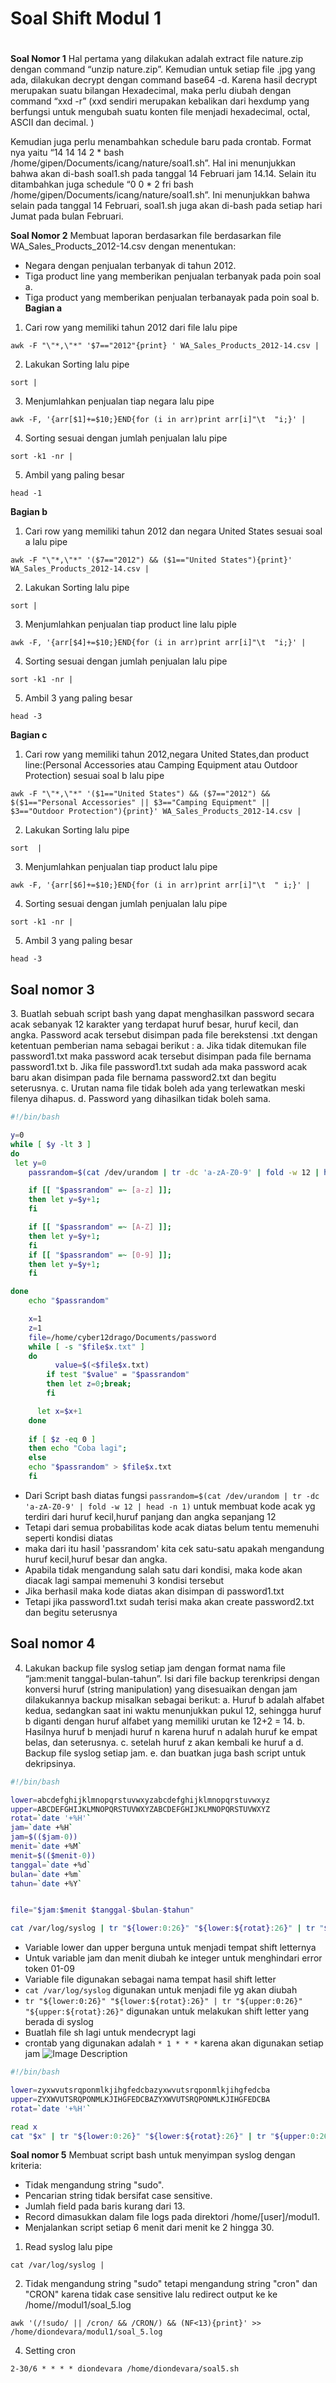 # Soal Shift Modul 1
#

**Soal Nomor 1**
Hal pertama yang dilakukan adalah extract file nature.zip dengan command “unzip nature.zip”. Kemudian untuk setiap file .jpg yang ada, dilakukan decrypt dengan command base64 -d. Karena hasil decrypt merupakan suatu bilangan Hexadecimal, maka perlu diubah dengan command “xxd -r” (xxd sendiri merupakan kebalikan dari hexdump yang berfungsi untuk mengubah suatu konten file menjadi hexadecimal, octal, ASCII dan decimal. )

Kemudian juga perlu menambahkan schedule baru pada crontab. Format nya yaitu “14 14 14 2 * bash /home/gipen/Documents/icang/nature/soal1.sh”. Hal ini menunjukkan bahwa akan di-bash soal1.sh pada tanggal 14 Februari jam 14.14. Selain itu ditambahkan juga schedule “0 0 * 2 fri bash /home/gipen/Documents/icang/nature/soal1.sh”. Ini menunjukkan bahwa selain pada tanggal 14 Februari, soal1.sh juga akan di-bash pada setiap hari Jumat pada bulan Februari.

**Soal Nomor 2**
Membuat laporan berdasarkan file berdasarkan file WA_Sales_Products_2012-14.csv dengan menentukan:
- Negara dengan penjualan terbanyak di tahun 2012.
- Tiga product line yang memberikan penjualan terbanyak pada poin soal a.
- Tiga product yang memberikan penjualan terbanayak pada poin soal b.
**Bagian a**

1. Cari row yang memiliki tahun 2012 dari file lalu pipe
```
awk -F "\"*,\"*" '$7=="2012"{print} ' WA_Sales_Products_2012-14.csv |
```
2. Lakukan Sorting lalu pipe
```
sort |
```
3. Menjumlahkan penjualan tiap negara lalu pipe
```
awk -F, '{arr[$1]+=$10;}END{for (i in arr)print arr[i]"\t  "i;}' |
```
4. Sorting sesuai dengan jumlah penjualan lalu pipe
```
sort -k1 -nr |
```
5. Ambil yang paling besar
```
head -1
```
**Bagian b**

1. Cari row yang memiliki tahun 2012 dan negara United States sesuai soal a lalu pipe
```
awk -F "\"*,\"*" '($7=="2012") && ($1=="United States"){print}' WA_Sales_Products_2012-14.csv |
```
2. Lakukan Sorting lalu pipe
```
sort |
```
3. Menjumlahkan penjualan tiap product line lalu piple
```
awk -F, '{arr[$4]+=$10;}END{for (i in arr)print arr[i]"\t  "i;}' |
```
4. Sorting sesuai dengan jumlah penjualan lalu pipe
```
sort -k1 -nr |
```
5. Ambil 3 yang paling besar
```
head -3
```
**Bagian c**

1. Cari row yang memiliki tahun 2012,negara United States,dan product line:(Personal Accessories atau Camping Equipment atau Outdoor Protection) sesuai soal b lalu pipe
```
awk -F "\"*,\"*" '($1=="United States") && ($7=="2012") && $($1=="Personal Accessories" || $3=="Camping Equipment" || $3=="Outdoor Protection"){print}' WA_Sales_Products_2012-14.csv |
```
2. Lakukan Sorting lalu pipe
```
sort  |
```
3. Menjumlahkan penjualan tiap product lalu pipe 
```
awk -F, '{arr[$6]+=$10;}END{for (i in arr)print arr[i]"\t  " i;}' |
```
4. Sorting sesuai dengan jumlah penjualan lalu pipe
```
sort -k1 -nr |
```
5. Ambil 3 yang paling besar 
```
head -3
```

<h2>Soal nomor 3</h2>
3. Buatlah sebuah script bash yang dapat menghasilkan password secara acak sebanyak 12 karakter yang terdapat huruf besar, huruf kecil, dan angka. Password acak tersebut disimpan pada file berekstensi .txt dengan ketentuan pemberian nama sebagai berikut : a.	Jika tidak ditemukan file password1.txt maka password acak tersebut disimpan pada file bernama password1.txt 
b.	Jika file password1.txt sudah ada maka password acak baru akan disimpan pada file bernama password2.txt dan begitu seterusnya. 
c.	Urutan nama file tidak boleh ada yang terlewatkan meski filenya dihapus. 
d. Password yang dihasilkan tidak boleh sama.

```bash
#!/bin/bash

y=0
while [ $y -lt 3 ]
do
 let y=0
    passrandom=$(cat /dev/urandom | tr -dc 'a-zA-Z0-9' | fold -w 12 | head -n 1)

    if [[ "$passrandom" =~ [a-z] ]];
	then let y=$y+1;
    fi

    if [[ "$passrandom" =~ [A-Z] ]];
	then let y=$y+1;
    fi
    if [[ "$passrandom" =~ [0-9] ]];
	then let y=$y+1;
    fi

done
    echo "$passrandom"

    x=1
    z=1
    file=/home/cyber12drago/Documents/password
    while [ -s "$file$x.txt" ]
    do
          value=$(<$file$x.txt)
   		if test "$value" = "$passrandom"
		then let z=0;break;
		fi

	  let x=$x+1
    done
   
    if [ $z -eq 0 ]
    then echo "Coba lagi";
    else
	echo "$passrandom" > $file$x.txt  
    fi
```

- Dari Script bash diatas fungsi `passrandom=$(cat /dev/urandom | tr -dc 'a-zA-Z0-9' | fold -w 12 | head -n 1)` untuk membuat kode acak yg terdiri dari huruf kecil,huruf panjang dan angka sepanjang 12
- Tetapi dari semua probabilitas kode acak diatas belum tentu memenuhi seperti kondisi diatas
- maka dari itu hasil 'passrandom' kita cek satu-satu apakah mengandung huruf kecil,huruf besar dan angka.
- Apabila tidak mengandung salah satu dari kondisi, maka kode akan diacak lagi sampai memenuhi 3 kondisi tersebut
- Jika berhasil maka kode diatas akan disimpan di password1.txt
- Tetapi jika password1.txt sudah terisi maka akan create password2.txt dan begitu seterusnya

<h2>Soal nomor 4</h2>

4. Lakukan backup file syslog setiap jam dengan format nama file “jam:menit tanggal-bulan-tahun”. Isi dari file backup terenkripsi dengan konversi huruf (string manipulation) yang disesuaikan dengan jam dilakukannya backup misalkan sebagai berikut: a.	Huruf b adalah alfabet kedua, sedangkan saat ini waktu menunjukkan pukul 12, sehingga huruf b diganti dengan huruf alfabet yang memiliki urutan ke 12+2 = 14. b.	Hasilnya huruf b menjadi huruf n karena huruf n adalah huruf ke empat belas, dan seterusnya. c.	setelah huruf z akan kembali ke huruf a d.	Backup file syslog setiap jam. e. dan buatkan juga bash script untuk dekripsinya.

```bash
#!/bin/bash

lower=abcdefghijklmnopqrstuvwxyzabcdefghijklmnopqrstuvwxyz
upper=ABCDEFGHIJKLMNOPQRSTUVWXYZABCDEFGHIJKLMNOPQRSTUVWXYZ
rotat=`date '+%H'`
jam=`date +%H`
jam=$(($jam-0))
menit=`date +%M`
menit=$(($menit-0))
tanggal=`date +%d`
bulan=`date +%m`
tahun=`date +%Y`


file="$jam:$menit $tanggal-$bulan-$tahun"

cat /var/log/syslog | tr "${lower:0:26}" "${lower:${rotat}:26}" | tr "${upper:0:26}" "${upper:${rotat}:26}" > "$file.txt"
```

- Variable lower dan upper berguna untuk menjadi tempat shift letternya
- Untuk variable jam dan menit diubah ke integer untuk menghindari error token 01-09
- Variable file digunakan sebagai nama tempat hasil shift letter
- `cat /var/log/syslog` digunakan untuk menjadi file yg akan diubah
- `tr "${lower:0:26}" "${lower:${rotat}:26}" | tr "${upper:0:26}" "${upper:${rotat}:26}"` digunakan untuk melakukan shift letter yang berada di syslog
- Buatlah file sh lagi untuk mendecrypt lagi
- crontab yang digunakan adalah `* 1 * * *` karena akan digunakan setiap jam
![Image Description](crontab.jpg)


``` bash
#!/bin/bash

lower=zyxwvutsrqponmlkjihgfedcbazyxwvutsrqponmlkjihgfedcba
upper=ZYXWVUTSRQPONMLKJIHGFEDCBAZYXWVUTSRQPONMLKJIHGFEDCBA
rotat=`date '+%H'`

read x
cat "$x" | tr "${lower:0:26}" "${lower:${rotat}:26}" | tr "${upper:0:26}" "${upper:${rotat}:26}" > "$x-description.txt"
```


**Soal nomor 5**
Membuat script bash untuk menyimpan syslog dengan kriteria:
- Tidak mengandung string "sudo".
- Pencarian string tidak bersifat case sensitive.
- Jumlah field pada baris kurang dari 13.
- Record dimasukkan dalam file logs pada direktori /home/[user]/modul1.
- Menjalankan script setiap 6 menit dari menit ke 2 hingga 30.
1. Read syslog lalu pipe
```
cat /var/log/syslog |
```
2. Tidak mengandung string "sudo" tetapi mengandung string "cron" dan "CRON" karena tidak case sensitive lalu redirect output ke ke /home/<user>/modul1/soal_5.log
```
awk '(/!sudo/ || /cron/ && /CRON/) && (NF<13){print}' >> /home/diondevara/modul1/soal_5.log
```
4. Setting cron
```
2-30/6 * * * * diondevara /home/diondevara/soal5.sh
```
